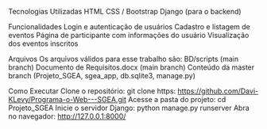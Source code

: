 Tecnologias Utilizadas
HTML
CSS / Bootstrap
Django (para o backend)

Funcionalidades
Login e autenticação de usuários
Cadastro e listagem de eventos
Página de participante com informações do usuário
Visualização dos eventos inscritos

Arquivos
Os arquivos válidos para esse trabalho são:
  BD/scripts (main branch)
  Documento de Requisitos.docx (main branch)
  Conteúdo da master branch (Projeto_SGEA, sgea_app, db.sqlite3, manage.py)
  
  
  

Como Executar
Clone o repositório:
git clone https: https://github.com/Davi-KLevy/Programa-o-Web---SGEA.git
Acesse a pasta do projeto:
cd Projeto_SGEA
Inicie o servidor Django:
python manage.py runserver
Abra no navegador:
http://127.0.0.1:8000/
